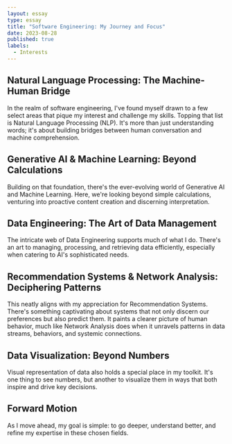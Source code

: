 ```yaml
---
layout: essay
type: essay
title: "Software Engineering: My Journey and Focus"
date: 2023-08-28
published: true
labels:
  - Interests
---
```


## Natural Language Processing: The Machine-Human Bridge

In the realm of software engineering, I've found myself drawn to a few select areas that pique my interest and challenge my skills. Topping that list is Natural Language Processing (NLP). It's more than just understanding words; it's about building bridges between human conversation and machine comprehension.

## Generative AI & Machine Learning: Beyond Calculations

Building on that foundation, there's the ever-evolving world of Generative AI and Machine Learning. Here, we're looking beyond simple calculations, venturing into proactive content creation and discerning interpretation.

## Data Engineering: The Art of Data Management

The intricate web of Data Engineering supports much of what I do. There's an art to managing, processing, and retrieving data efficiently, especially when catering to AI's sophisticated needs.

## Recommendation Systems & Network Analysis: Deciphering Patterns

This neatly aligns with my appreciation for Recommendation Systems. There's something captivating about systems that not only discern our preferences but also predict them. It paints a clearer picture of human behavior, much like Network Analysis does when it unravels patterns in data streams, behaviors, and systemic connections.

## Data Visualization: Beyond Numbers

Visual representation of data also holds a special place in my toolkit. It's one thing to see numbers, but another to visualize them in ways that both inspire and drive key decisions.

## Forward Motion

As I move ahead, my goal is simple: to go deeper, understand better, and refine my expertise in these chosen fields.
